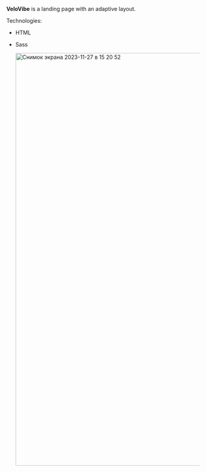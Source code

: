 **VeloVibe** is a landing page with an adaptive layout.

Technologies: 
- HTML
- Sass

  <img width="1077" alt="Снимок экрана 2023-11-27 в 15 20 52" src="https://github.com/tilugdmytro/layout_landing-page/assets/78915791/174d543a-7b72-4ca4-ace9-e28d2c242e95">
